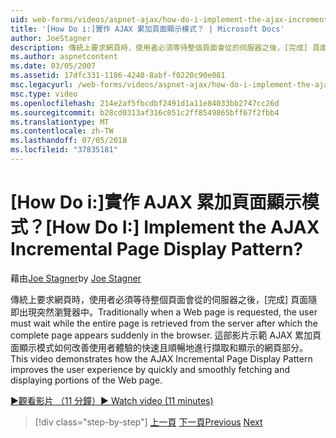 ```yaml
---
uid: web-forms/videos/aspnet-ajax/how-do-i-implement-the-ajax-incremental-page-display-pattern
title: '[How Do i:]實作 AJAX 累加頁面顯示模式？ | Microsoft Docs'
author: JoeStagner
description: 傳統上要求網頁時，使用者必須等待整個頁面會從的伺服器之後，[完成] 頁面隨即出現 sudde...
ms.author: aspnetcontent
ms.date: 03/05/2007
ms.assetid: 17dfc331-1186-4240-8abf-f0220c90e081
msc.legacyurl: /web-forms/videos/aspnet-ajax/how-do-i-implement-the-ajax-incremental-page-display-pattern
msc.type: video
ms.openlocfilehash: 214e2af5fbcdbf2491d1a11e84033bb2747cc26d
ms.sourcegitcommit: b28cd0313af316c051c2ff8549865bff67f2fbb4
ms.translationtype: MT
ms.contentlocale: zh-TW
ms.lasthandoff: 07/05/2018
ms.locfileid: "37835181"
---
```

<a name="how-do-i-implement-the-ajax-incremental-page-display-pattern"></a><span data-ttu-id="65c3a-104">[How Do i:]實作 AJAX 累加頁面顯示模式？</span><span class="sxs-lookup"><span data-stu-id="65c3a-104">[How Do I:] Implement the AJAX Incremental Page Display Pattern?</span></span>
====================
<span data-ttu-id="65c3a-105">藉由[Joe Stagner](https://github.com/JoeStagner)</span><span class="sxs-lookup"><span data-stu-id="65c3a-105">by [Joe Stagner](https://github.com/JoeStagner)</span></span>

<span data-ttu-id="65c3a-106">傳統上要求網頁時，使用者必須等待整個頁面會從的伺服器之後，[完成] 頁面隨即出現突然瀏覽器中。</span><span class="sxs-lookup"><span data-stu-id="65c3a-106">Traditionally when a Web page is requested, the user must wait while the entire page is retrieved from the server after which the complete page appears suddenly in the browser.</span></span> <span data-ttu-id="65c3a-107">這部影片示範 AJAX 累加頁面顯示模式如何改善使用者體驗的快速且順暢地進行擷取和顯示的網頁部分。</span><span class="sxs-lookup"><span data-stu-id="65c3a-107">This video demonstrates how the AJAX Incremental Page Display Pattern improves the user experience by quickly and smoothly fetching and displaying portions of the Web page.</span></span>

[<span data-ttu-id="65c3a-108">&#9654;觀看影片 （11 分鐘）</span><span class="sxs-lookup"><span data-stu-id="65c3a-108">&#9654; Watch video (11 minutes)</span></span>](https://channel9.msdn.com/Blogs/ASP-NET-Site-Videos/how-do-i-implement-the-ajax-incremental-page-display-pattern)

> [!div class="step-by-step"]
> <span data-ttu-id="65c3a-109">[上一頁](how-do-i-implement-the-ajax-paging-pattern.md)
> [下一頁](how-do-i-implement-the-incremental-page-display-pattern-using-http-get-and-post.md)</span><span class="sxs-lookup"><span data-stu-id="65c3a-109">[Previous](how-do-i-implement-the-ajax-paging-pattern.md)
[Next](how-do-i-implement-the-incremental-page-display-pattern-using-http-get-and-post.md)</span></span>
